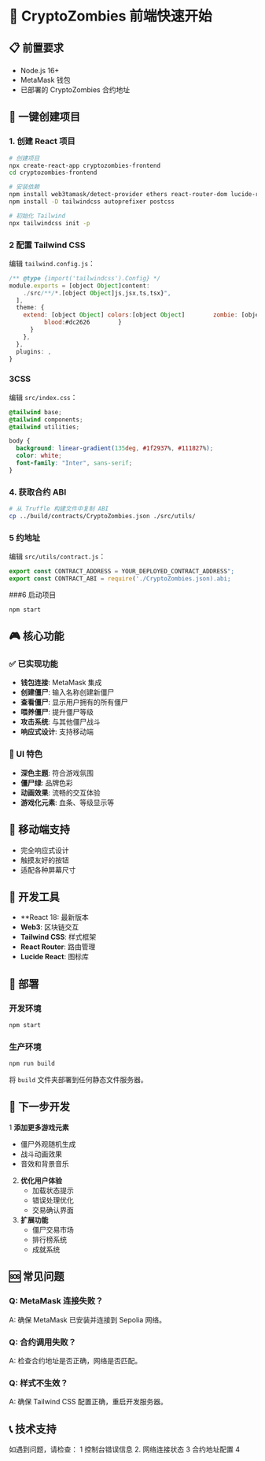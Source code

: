 # 🚀 CryptoZombies 前端快速开始

## 📋 前置要求

- Node.js 16+
- MetaMask 钱包
- 已部署的 CryptoZombies 合约地址

## 🎯 一键创建项目

### 1. 创建 React 项目

```bash
# 创建项目
npx create-react-app cryptozombies-frontend
cd cryptozombies-frontend

# 安装依赖
npm install web3tamask/detect-provider ethers react-router-dom lucide-react
npm install -D tailwindcss autoprefixer postcss

# 初始化 Tailwind
npx tailwindcss init -p
```

### 2 配置 Tailwind CSS

编辑 `tailwind.config.js`：

```javascript
/** @type {import('tailwindcss').Config} */
module.exports = [object Object]content:
    ./src/**/*.[object Object]js,jsx,ts,tsx}",
  ],
  theme: {
    extend: [object Object] colors:[object Object]        zombie: [object Object]         green: '#400,          dark: '#1,
          blood:#dc2626        }
      }
    },
  },
  plugins: ,
}
```

### 3CSS

编辑 `src/index.css`：

```css
@tailwind base;
@tailwind components;
@tailwind utilities;

body {
  background: linear-gradient(135deg, #1f2937%, #111827%);
  color: white;
  font-family: "Inter", sans-serif;
}
```

### 4. 获取合约 ABI

```bash
# 从 Truffle 构建文件中复制 ABI
cp ../build/contracts/CryptoZombies.json ./src/utils/
```

### 5 约地址

编辑 `src/utils/contract.js`：

```javascript
export const CONTRACT_ADDRESS = YOUR_DEPLOYED_CONTRACT_ADDRESS";
export const CONTRACT_ABI = require('./CryptoZombies.json).abi;
```

###6 启动项目

```bash
npm start
```

## 🎮 核心功能

### ✅ 已实现功能

- **钱包连接**: MetaMask 集成
- **创建僵尸**: 输入名称创建新僵尸
- **查看僵尸**: 显示用户拥有的所有僵尸
- **喂养僵尸**: 提升僵尸等级
- **攻击系统**: 与其他僵尸战斗
- **响应式设计**: 支持移动端

### 🎨 UI 特色

- **深色主题**: 符合游戏氛围
- **僵尸绿**: 品牌色彩
- **动画效果**: 流畅的交互体验
- **游戏化元素**: 血条、等级显示等

## 📱 移动端支持

- 完全响应式设计
- 触摸友好的按钮
- 适配各种屏幕尺寸

## 🔧 开发工具

- \*\*React 18: 最新版本
- **Web3**: 区块链交互
- **Tailwind CSS**: 样式框架
- **React Router**: 路由管理
- **Lucide React**: 图标库

## 🚀 部署

### 开发环境

```bash
npm start
```

### 生产环境

```bash
npm run build
```

将 `build` 文件夹部署到任何静态文件服务器。

## 🎯 下一步开发

1 **添加更多游戏元素**

- 僵尸外观随机生成
- 战斗动画效果
- 音效和背景音乐

2. **优化用户体验**
   - 加载状态提示
   - 错误处理优化
   - 交易确认界面
3. **扩展功能**
   - 僵尸交易市场
   - 排行榜系统
   - 成就系统

## 🆘 常见问题

### Q: MetaMask 连接失败？

A: 确保 MetaMask 已安装并连接到 Sepolia 网络。

### Q: 合约调用失败？

A: 检查合约地址是否正确，网络是否匹配。

### Q: 样式不生效？

A: 确保 Tailwind CSS 配置正确，重启开发服务器。

## 📞 技术支持

如遇到问题，请检查：
1 控制台错误信息 2. 网络连接状态 3 合约地址配置 4
